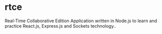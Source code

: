 # rtce
Real-Time Collaborative Edition Application written in Node.js to learn and practice React.js, Express.js and Sockets technology..
